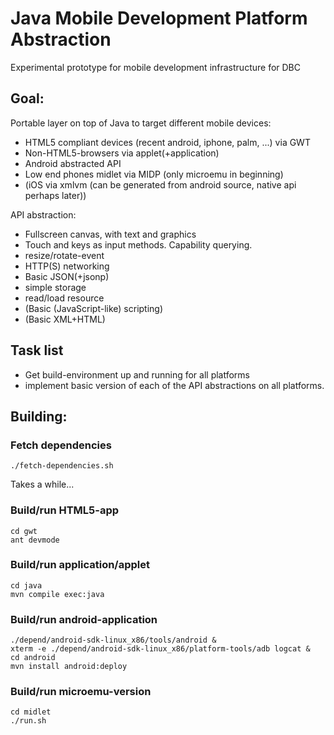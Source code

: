 # Java Mobile Development Platform Abstraction

Experimental prototype for mobile development infrastructure for DBC

## Goal: 

Portable layer on top of Java to target different mobile devices:

- HTML5 compliant devices (recent android, iphone, palm, ...) via GWT
- Non-HTML5-browsers via applet(+application)
- Android abstracted API
- Low end phones midlet via MIDP (only microemu in beginning)
- (iOS via xmlvm (can be generated from android source, native api perhaps later))

API abstraction:

- Fullscreen canvas, with text and graphics
- Touch and keys as input methods. Capability querying.
- resize/rotate-event
- HTTP(S) networking
- Basic JSON(+jsonp)
- simple storage
- read/load resource
- (Basic (JavaScript-like) scripting)
- (Basic XML+HTML)

## Task list

- Get build-environment up and running for all platforms
- implement basic version of each of the API abstractions on all platforms.

## Building:

### Fetch dependencies

    ./fetch-dependencies.sh

Takes a while...

### Build/run HTML5-app
  
    cd gwt
    ant devmode

### Build/run application/applet

    cd java
    mvn compile exec:java

### Build/run android-application

    ./depend/android-sdk-linux_x86/tools/android &
    xterm -e ./depend/android-sdk-linux_x86/platform-tools/adb logcat &
    cd android
    mvn install android:deploy

### Build/run microemu-version

    cd midlet
    ./run.sh
